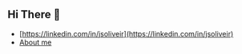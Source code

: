 ## Hi There 👋
* [https://linkedin.com/in/jsoliveir](https://linkedin.com/in/jsoliveir)
* [About me](./About.md)
